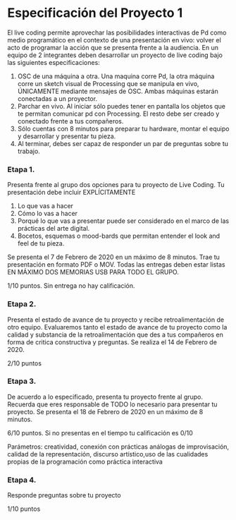# Especificación del Proyecto 1
El live coding permite aprovechar las posibilidades interactivas de Pd como medio programático en el contexto de una presentación en vivo: volver el acto de programar la acción que se presenta frente a la audiencia. En un equipo de 2 integrantes deben desarrollar un proyecto de live coding bajo las siguientes especificaciones: 
1)	OSC de una máquina a otra. Una maquina corre Pd, la otra máquina corre un sketch visual de Processing que  se manipula en vivo, ÚNICAMENTE mediante mensajes de OSC. Ambas máquinas estarán conectadas a un proyector.
2)	Parchar en vivo. Al iniciar sólo puedes tener en pantalla los objetos que te permitan comunicar pd con Processing. El resto debe ser creado y conectado frente a tus compañeros.
3)	Sólo cuentas con 8 minutos para preparar tu hardware, montar el equipo y desarrollar y presentar tu pieza. 
4)	Al terminar, debes ser capaz de responder un par de preguntas sobre tu trabajo.

### Etapa 1. 
Presenta frente al grupo dos opciones para tu proyecto de Live Coding. Tu presentación debe incluir EXPLÍCITAMENTE 
1)	Lo que vas a hacer 
2)	Cómo lo vas a hacer
3)	Porqué lo que vas a presentar puede ser considerado en el marco de las prácticas del arte digital. 
4)	Bocetos, esquemas o mood-bards que permitan entender el look and feel de tu pieza. 

Se presenta el 7 de Febrero de 2020 en un máximo de 8 minutos. Trae tu presentación en formato PDF o MOV. Todas las entregas deben estar listas EN MÁXIMO DOS MEMORIAS USB PARA TODO EL GRUPO.

1/10 puntos. Sin entrega no hay calificación.

### Etapa 2. 
Presenta el estado de avance de tu proyecto y recibe retroalimentación de otro equipo. Evaluaremos tanto el estado de avance de tu proyecto como la calidad y substancia de la retroalimentación que des a tus compañeros en forma de critica constructiva y preguntas. Se realiza el 14 de Febrero de 2020.

2/10 puntos

### Etapa 3. 
De acuerdo a lo especificado, presenta tu proyecto frente al grupo. Recuerda que eres responsable de TODO lo necesario para presentar tu proyecto.  Se presenta el 18 de Febrero de 2020 en un máximo de 8 minutos. 

6/10 puntos. Si no presentas en el tiempo tu calificación es 0/10

Parámetros: creatividad, conexión con prácticas análogas de improvisación, calidad de la representación, discurso artístico,uso de las cualidades propias de la programación como práctica interactiva

### Etapa 4. 
Responde preguntas sobre tu proyecto

1/10 puntos
